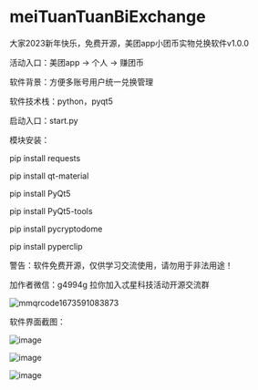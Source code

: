 # meiTuanTuanBiExchange
大家2023新年快乐，免费开源，美团app小团币实物兑换软件v1.0.0

活动入口：美团app -> 个人 -> 赚团币

软件背景：方便多账号用户统一兑换管理

软件技术栈：python，pyqt5

启动入口：start.py

模块安装：

pip install requests

pip install qt-material

pip install PyQt5

pip install PyQt5-tools

pip install pycryptodome

pip install pyperclip

警告：软件免费开源，仅供学习交流使用，请勿用于非法用途！

加作者微信：g4994g 拉你加入忒星科技活动开源交流群

![mmqrcode1673591083873](https://user-images.githubusercontent.com/49848349/212251962-c33c2a09-cc30-47ac-a684-85b11d49017e.png)

软件界面截图：

![image](https://user-images.githubusercontent.com/49848349/212250283-2f5c133e-67a7-41f2-a9cd-a54292d9f6a7.png)

![image](https://user-images.githubusercontent.com/49848349/212250614-aa51be8b-e4c0-43ca-988f-b7099e26e0fa.png)

![image](https://user-images.githubusercontent.com/49848349/212250115-4cc92074-b242-43b5-b1d7-5d0232b9e4eb.png)


